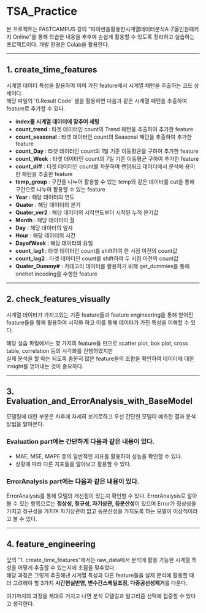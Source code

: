 # TSA_Practice

본 프로젝트는 FASTCAMPUS 강의 "파이썬을활용한시계열데이터분석A-Z올인원패키지 Online"을 통해 학습한 내용을 추후에 손쉽게 활용할 수 있도록 정리하고 실습하는 프로젝트이다.
개발 환경은 Colab을 활용한다.

--------------------------------

## 1. create_time_features

시계열 데이터 특성을 활용하여 이미 가진 feature에서 시계열 패턴을 추출하는 코드 상세이다.  
해당 파일의 '0.Result Code' 셀을 활용하면 다음과 같은 시계열 패턴을 추출하여 feature로 추가할 수 있다.  

- **index를 시계열 데이터에 맞추어 세팅**
- **count_trend** : 타겟 데이터인 count의 Trend 패턴을 추출하여 추가한 feature
- **count_seasonal** : 타겟 데이터인 count의 Seasonal 패턴을 추출하여 추가한 feature
- **count_Day** : 타겟 데이터인 count의 1일 기준 이동평균을 구하여 추가한 feature
- **count_Week** : 타겟 데이터인 count의 7일 기준 이동평균 구하여 추가한 feature
- **count_diff** : 타겟 데이터인 count를 차분하여 랜덤워크 데이터에서 분석에 용이한 패턴을 추출한 feature
- **temp_group** : 구간을 나누어 활용할 수 있는 temp와 같은 데이터를 cut을 통해 구간으로 나누어 활용할 수 있는 feature
- **Year** : 해당 데이터의 연도
- **Quater** : 해당 데이터의 분기
- **Quater_ver2** : 해당 데이터의 시작연도부터 시작된 누적 분기값
- **Month** : 해당 데이터의 월
- **Day** : 해당 데이터의 일자
- **Hour** : 해당 데이터의 시간
- **DayofWeek** : 해당 데이터의 요일
- **count_lag1** : 타겟 데이터인 count를 shift하여 한 시점 이전의 count값
- **count_lag2** : 타겟 데이터인 count를 shift하여 두 시점 이전의 count값
- **Quater_Dummy#** : 카테고리 데이터를 활용하기 위해 get_dummies를 통해 onehot incoding을 수행한 feature

--------------------------------------

## 2. check_features_visually

시계열 데이터가 가지고있는 기존 feature들과 feature engineering을 통해 얻어진 feature들을 함께 활용하여 시각화 하고 이를 통해 데이터가 가진 특성을 이해할 수 있다. 

해당 실습 파일에서는 몇 가지의 feature들 만으로 scatter plot, box plot, cross table, correlation 등의 시각화를 진행하였지만  
실제 분석을 할 때는 되도록 충분히 많은 feature들의 조합을 확인하여 데이터에 대한 insight를 얻어내는 것이 중요하다.  

-----------------------------------

## 3. Evaluation_and_ErrorAnalysis_with_BaseModel

모델링에 대한 부분은 차후에 자세히 보기로하고 우선 간단한 모델이 예측한 결과 분석 방법을 알아본다.

### Evaluation part에는 간단하게 다음과 같은 내용이 있다.
- MAE, MSE, MAPE 등의 일반적인 지표를 활용하여 성능을 확인할 수 있다.
- 상황에 따라 다른 지표들을 알아보고 활용할 수 있다.

### ErrorAnalysis part에는 다음과 같은 내용이 있다.
ErrorAnalysis를 통해 모델의 개선점이 있는지 확인할 수 있다.
ErrorAnalysis로 알아볼 수 있는 항목으로는 **정상성, 정규성, 자기상관, 등분산성**이 있으며
Error가 정상성을 가지고 정규성을 가지며 자기상관이 없고 등분산성을 가지도록 하는 모델이 이상적이라고 볼 수 있다.

-----------------------------------

## 4. feature_engineering

앞의 "1. create_time_features"에서는 raw_data에서 분석에 활용 가능한 시계열 특성을 어떻게 추출할 수 있는지에 초점을 맞추었다.  
해당 과정은 그렇게 추출해낸 시계열 특성과 다른 feature들을 실제 분석에 활용할 때 더 고려해야 할 3가지 **시간현실반영, 변수간스케일조정, 다중공선성제거**를 다룬다.  
  
여기까지의 과정을 제대로 거치고 나면 분석 모델링과 알고리즘 선택에 집중할 수 있다고 생각한다.
